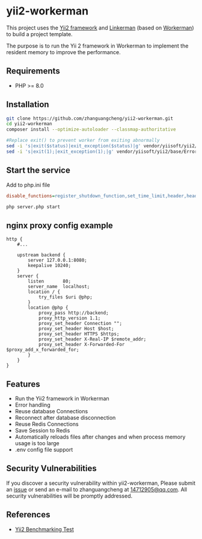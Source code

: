 # yii2-workerman

This project uses the [Yii2 framework](https://www.yiiframework.com) and [Linkerman](https://github.com/zhanguangcheng/linkerman) (based on [Workerman](https://www.workerman.net)) to build a project template.

The purpose is to run the Yii 2 framework in Workerman to implement the resident memory to improve the performance.

## Requirements

- PHP >= 8.0

## Installation

```bash
git clone https://github.com/zhanguangcheng/yii2-workerman.git
cd yii2-workerman
composer install --optimize-autoloader --classmap-authoritative

#Replace exit() to prevent worker from exiting abnormally
sed -i 's|exit($status)|exit_exception($status)|g' vendor/yiisoft/yii2/base/Application.php
sed -i 's|exit(1);|exit_exception(1);|g' vendor/yiisoft/yii2/base/ErrorHandler.php
```

## Start the service

Add to php.ini file
```ini
disable_functions=register_shutdown_function,set_time_limit,header,header_remove,headers_sent,headers_list,http_response_code,setcookie,setrawcookie,session_start,session_id,session_name,session_save_path,session_status,session_write_close,session_regenerate_id,session_unset,session_destroy,is_uploaded_file,move_uploaded_file
```

```bash
php server.php start
```

## nginx proxy config example
```nginx configuration
http {
    #...
    
    upstream backend {
        server 127.0.0.1:8080;
        keepalive 10240;
    }
    server {
        listen       80;
        server_name  localhost;
        location / {
            try_files $uri @php;
        }
        location @php {
            proxy_pass http://backend;
            proxy_http_version 1.1;
            proxy_set_header Connection "";
            proxy_set_header Host $host;
            proxy_set_header HTTPS $https;
            proxy_set_header X-Real-IP $remote_addr;
            proxy_set_header X-Forwarded-For $proxy_add_x_forwarded_for;
        }
    }
}
```

## Features

* Run the Yii2 framework in Workerman
* Error handling
* Reuse database Connections
* Reconnect after database disconnection
* Reuse Redis Connections
* Save Session to Redis
* Automatically reloads files after changes and when process memory usage is too large
* .env config file support

## Security Vulnerabilities

If you discover a security vulnerability within yii2-workerman, Please submit an [issue](https://github.com/zhanguangcheng/yii2-workerman/issues) or send an e-mail to zhanguangcheng at 14712905@qq.com. All security vulnerabilities will be
promptly addressed.

## References

* [Yii2 Benchmarking Test](https://github.com/joanhey/FrameworkBenchmarks/tree/master/frameworks/PHP/yii2)

